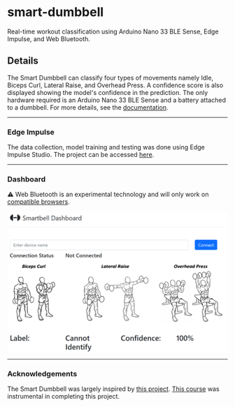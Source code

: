 # smart-dumbbell
Real-time workout classification using Arduino Nano 33 BLE Sense, Edge Impulse, and Web Bluetooth.

## Details

The Smart Dumbbell can classify four types of movements namely Idle, Biceps Curl, Lateral Raise, and Overhead Press. A confidence score is also displayed showing the model's confidence in the prediction. The only hardware required is an Arduino Nano 33 BLE Sense and a battery attached to a dumbbell. For more details, see the <a href="https://github.com/Attaulhaleem/smart-dumbbell/blob/main/docs/Report.pdf">documentation</a>.

---

### Edge Impulse

The data collection, model training and testing was done using Edge Impulse Studio. The project can be accessed <a href="https://studio.edgeimpulse.com/public/161663/latest">here</a>.

---

### Dashboard

:warning: Web Bluetooth is an experimental technology and will only work on <a href="https://developer.mozilla.org/en-US/docs/Web/API/Web_Bluetooth_API#browser_compatibility">compatible browsers</a>.

<a href="https://github.com/Attaulhaleem/smart-dumbbell/blob/main/Web Bluetooth/app/index.html">
  <img src="https://github.com/Attaulhaleem/smart-dumbbell/blob/main/docs/dashboard.png" align="center"/>
</a>

---

### Acknowledgements

The Smart Dumbbell was largely inspired by <a href="https://microchipdeveloper.com/machine-learning:smartbell-with-edge-impulse">this project</a>.
<a href="https://www.coursera.org/learn/introduction-to-embedded-machine-learning">This course</a> was instrumental in completing this project.
